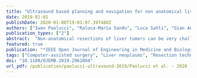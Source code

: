 ```yaml
---
title: "Ultrasound based planning and navigation for non anatomical liver resections — an ex-vivo study"
date: 2019-01-01
publishDate: 2020-01-08T19:01:07.397480Z
authors: ["Iwan Paolucci", "Raluca-Maria Sandu", "Luca Sahli", "Gian Andrea Prevost", "Federico Storni", "Daniel Candinas", "Stefan Weber", "Anja Lachenmayer"]
publication_types: ["2"]
abstract:  "Non-anatomical resections of liver tumors can be very challenging as the surgeon cannot use anatomical landmarks on the liver surface or in the ultrasound image for guidance. This makes it difficult to achieve negative resection margins (R0) and still preserve as much healthy liver tissue as possible. Even though image-guided surgery systems have been introduced to overcome this challenge, they are still rarely used due to their inaccuracy, time-effort and complexity in usage and setup. We have developed a novel approach, which allows us to create an intra-operative resection plan using navigated ultrasound. First, the surface is scanned using a navigated ultrasound, followed by tumor segmentation on a midsection ultrasound image. Based on this information, the navigation system calculates an optimal resection strategy and displays it along with the tracked surgical instruments. In this study, this approach was evaluated by three experienced hepatobiliary surgeons on ex-vivo porcine models. Using this technique, an R0 resection could be achieved in 22 out of 23 (95.7% R0 resection rate) cases with a median resection margin of 5.9 mm (IQR 3.5 – 7.7 mm). The resection margin between operators 1,2 and 3 was 7.8 mm, 4.15 mm and 5.1 mm respectively (p = 0.054). This approach could represent a useful tool for intra-operative guidance in non-anatomical resection alongside conventional ultrasound guidance. However, instructions and training are essential especially if the operator has not used an image-guidance system before."
featured: true
publication: "*IEEE Open Journal of Engineering in Medicine and Biology*"
tags: ["Computer-assisted surgery", "Liver neoplasms", "Resection techniques", "Ultrasonography"]
doi: "10.1109/OJEMB.2019.2961094"
url_pdf: /publication/paolucci-ultrasound-2019/Paolucci et al. - 2020 - Ultrasound Based Planning and Navigation for Non-A.pdf
---
```

